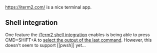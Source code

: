https://iterm2.com/ is a nice terminal app.

## Shell integration
One feature the [iTerm2 shell integration](https://iterm2.com/documentation-shell-integration.html) enables is being able to press CMD+SHIFT+A to [select the output of the last command](https://superuser.com/a/1242752/282374).
However, this doesn't seem to support [[pwsh]] yet...
